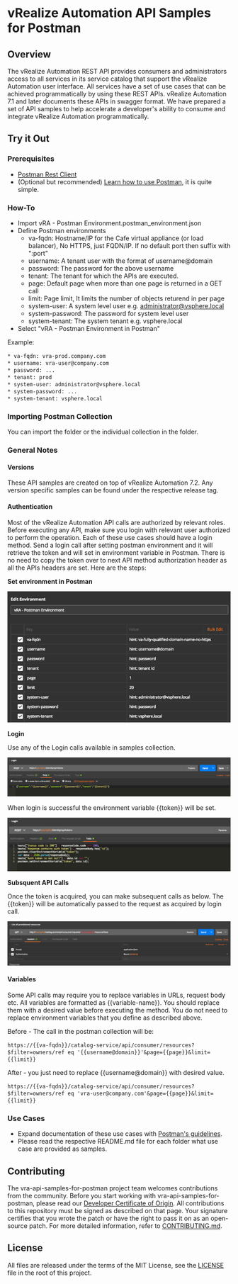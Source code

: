 # vRealize Automation API Samples for Postman

## Overview

The vRealize Automation REST API provides consumers and administrators access to all services in its service catalog that support the vRealize Automation user interface. All services have a set of use cases that can be achieved programmatically by using these REST APIs. vRealize Automation 7.1 and later documents these APIs in swagger format. We have prepared a set of API samples to help accelerate a developer's ability to consume and integrate vRealize Automation programmatically.

## Try it Out

### Prerequisites

 * [Postman Rest Client](https://www.getpostman.com)
 * (Optional but recommended) [Learn how to use Postman](https://www.getpostman.com/docs/), it is quite simple.

### How-To

 * Import vRA - Postman Environment.postman_environment.json
 * Define Postman environments
   * va-fqdn: Hostname/IP for the Cafe virtual appliance (or load balancer), No HTTPS, just FQDN/IP. If no default port then suffix with ":port"
   * username: A tenant user with the format of username@domain
   * password: The password for the above username
   * tenant: The tenant for which the APIs are executed.
   * page: Default page when more than one page is returned in a GET call
   * limit: Page limit, It limits the number of objects returend in per page
   * system-user: A system level user e.g. administrator@vsphere.local
   * system-password: The password for system level user
   * system-tenant: The system tenant e.g. vsphere.local
  * Select "vRA - Postman Environment in Postman"

Example:

```
* va-fqdn: vra-prod.company.com
* username: vra-user@company.com
* password: ...
* tenant: prod
* system-user: administrator@vsphere.local
* system-password: ...
* system-tenant: vsphere.local
```

### Importing Postman Collection

You can import the folder or the individual collection in the folder.

### General Notes

#### Versions

These API samples are created on top of vRealize Automation 7.2. Any version specific samples can be found under the respective release tag.

#### Authentication
Most of the vRealize Automation API calls are authorized by relevant roles. Before executing any API, make sure you login with relevant user authorized to perform the operation. Each of these use cases should have a login method. Send a login call after setting postman environment and it will retrieve the token and will set in environment variable in Postman. There is no need to copy the token over to next API method authorization header as all the APIs headers are set. Here are the steps:

**Set environment in Postman**

![](./images/postman_environment.png)

**Login**

Use any of the Login calls available in samples collection.

![](./images/login.png)

When login is successful the environment variable {{token}} will be set.

![](./images/login_token_as_environment_variable.png)

**Subsquent API Calls**

Once the token is acquired, you can make subsequent calls as below. The {{token}} will be automatically passed to the request as acquired by login call.

![](./images/subsequent_postman_calls.png)

#### Variables

Some API calls may require you to replace variables in URLs, request body etc. All variables are formatted as {{variable-name}}. You should replace them with a desired value before executing the method. You do not need to replace environment variables that you define as described above.

Before - The call in the postman collection will be:

```
https://{{va-fqdn}}/catalog-service/api/consumer/resources?$filter=owners/ref eq '{{username@domain}}'&page={{page}}&limit={{limit}}
```

After - you just need to replace {{username@domain}} with desired value.
```
https://{{va-fqdn}}/catalog-service/api/consumer/resources?$filter=owners/ref eq 'vra-user@company.com'&page={{page}}&limit={{limit}}
```

### Use Cases

* Expand documentation of these use cases with [Postman's guidelines](https://www.getpostman.com/docs/creating_documentation).
* Please read the respective README.md file for each folder what use case are provided as samples. 

## Contributing

The vra-api-samples-for-postman project team welcomes contributions from the community. Before you start working with vra-api-samples-for-postman, please read our [Developer Certificate of Origin](https://cla.vmware.com/dco). All contributions to this repository must be signed as described on that page. Your signature certifies that you wrote the patch or have the right to pass it on as an open-source patch. For more detailed information, refer to [CONTRIBUTING.md](CONTRIBUTING.md).

## License

All files are released under the terms of the MIT License, see the [LICENSE](LICENSE.txt) file in the root of this project.
